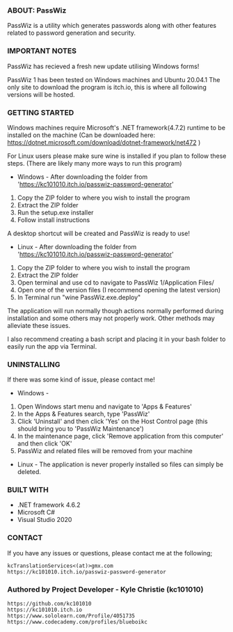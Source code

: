 ### ABOUT: PassWiz ##########################################################################################################################################################################################################################
PassWiz is a utility which generates passwords along with other features related to password generation and security.


### IMPORTANT NOTES #########################################################################################################################################################################################################################
PassWiz has recieved a fresh new update utilising Windows forms!

PassWiz 1 has been tested on Windows machines and Ubuntu 20.04.1
The only site to download the program is itch.io, this is where all following versions will be hosted. 


### GETTING STARTED #########################################################################################################################################################################################################################

Windows machines require Microsoft's .NET framework(4.7.2) runtime to be installed on the machine (Can be downloaded here: https://dotnet.microsoft.com/download/dotnet-framework/net472 )

For Linux users please make sure wine is installed if you plan to follow these steps. (There are likely many more ways to run this program)

- Windows -
After downloading the folder from 'https://kc101010.itch.io/passwiz-password-generator'
1. Copy the ZIP folder to where you wish to install the program
2. Extract the ZIP folder 
3. Run the setup.exe installer
4. Follow install instructions

A desktop shortcut will be created and PassWiz is ready to use!

- Linux -
After downloading the folder from 'https://kc101010.itch.io/passwiz-password-generator'
1. Copy the ZIP folder to where you wish to install the program
2. Extract the ZIP folder
3. Open terminal and use cd to navigate to PassWiz 1/Application Files/
4. Open one of the version files (I recommend opening the latest version)
5. In Terminal run "wine PassWiz.exe.deploy"

The application will run normally though actions normally performed during installation and some others may not properly work. Other methods may alleviate these issues.

I also recommend creating a bash script and placing it in your bash folder to easily run the app via Terminal.


### UNINSTALLING  ############################################################################################################################################################################################################################

If there was some kind of issue, please contact me!

- Windows -
1. Open Windows start menu and navigate to 'Apps & Features'
2. In the Apps & Features search, type 'PassWiz'
3. Click 'Uninstall' and then click 'Yes' on the Host Control page (this should bring you to 'PassWiz Maintenance')
4. In the maintenance page, click 'Remove application from this computer' and then click 'OK'
5. PassWiz and related files will be removed from your machine

- Linux -
The application is never properly installed so files can simply be deleted.


### BUILT WITH ###############################################################################################################################################################################################################################

- .NET framework 4.6.2
- Microsoft C#
- Visual Studio 2020


### CONTACT #################################################################################################################################################################################################################################

If you have any issues or questions, please contact me at the following;

	kcTranslationServices<(at)>gmx.com
	https://kc101010.itch.io/passwiz-password-generator


### Authored by Project Developer - Kyle Christie (kc101010) ###

    https://github.com/kc101010
    https://kc101010.itch.io
    https://www.sololearn.com/Profile/4051735
    https://www.codecademy.com/profiles/blueboikc


